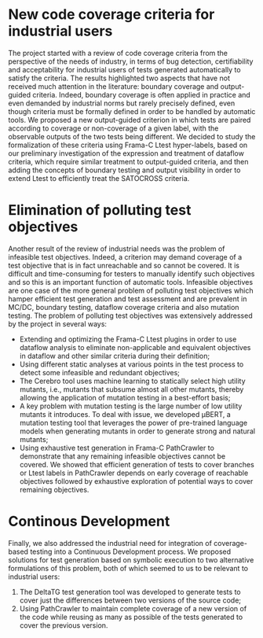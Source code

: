 # New code coverage criteria for industrial users

The project started with a review of code coverage criteria from the perspective of the needs of industry, in terms of bug detection, certifiability and acceptability for industrial users of tests generated automatically to satisfy the criteria. The results highlighted two aspects that have not received much attention in the literature: boundary coverage and output-guided criteria. Indeed, boundary coverage is often applied in practice and even demanded by industrial norms but rarely precisely defined, even though criteria must be formally defined in order to be handled by automatic tools. We proposed a new output-guided criterion in which tests are paired according to coverage or non-coverage of a given label, with the observable outputs of the two tests being different. We decided to study the formalization of these criteria using Frama-C Ltest hyper-labels, based on our preliminary investigation of the expression and treatment of dataflow criteria, which require similar treatment to output-guided criteria, and then adding the concepts of boundary testing and output visibility in order to extend Ltest to efficiently treat the SATOCROSS criteria.

# Elimination of polluting test objectives

Another result of the review of industrial needs was the problem of infeasible test objectives. Indeed, a criterion may demand coverage of a test objective that is in fact unreachable and so cannot be covered. It is difficult and time-consuming for testers to manually identify such objectives and so this is an important function of automatic tools. Infeasible objectives are one case of the more general problem of polluting test objectives which hamper efficient test generation and test assessment and are prevalent in MC/DC, boundary testing, dataflow coverage criteria and also mutation testing. The problem of polluting test objectives was extensively addressed by the project in several ways:
<br>
* Extending and optimizing the Frama-C Ltest plugins in order to use dataflow analysis to eliminate non-applicable and equivalent objectives in dataflow and other similar criteria during their definition;
* Using different static analyses at various points in the test process to detect some infeasible and redundant objectives;
* The Cerebro tool uses machine learning to statically select high utility mutants, i.e., mutants that subsume almost all other mutants, thereby allowing the application of mutation testing in a best-effort basis;
* A key problem with mutation testing is the large number of low utility mutants it introduces. To deal with issue, we developed µBERT, a mutation testing tool that leverages the power of pre-trained language models when generating mutants in order to generate strong and natural mutants;
* Using exhaustive test generation in Frama-C PathCrawler to demonstrate that any remaining infeasible objectives cannot be covered. We showed that efficient generation of tests to cover branches or Ltest labels in PathCrawler depends on early coverage of reachable objectives followed by exhaustive exploration of potential ways to cover remaining objectives.

# Continous Development

Finally, we also addressed the industrial need for integration of coverage-based testing into a Continuous Development process. We proposed solutions for test generation based on symbolic execution to two alternative formulations of this problem, both of which seemed to us to be relevant to industrial users:
<br>
1. The DeltaTG test generation tool was developed to generate tests to cover just the differences between two versions of the source code;
2. Using PathCrawler to maintain complete coverage of a new version of the code while reusing as many as possible of the tests generated to cover the previous version.
